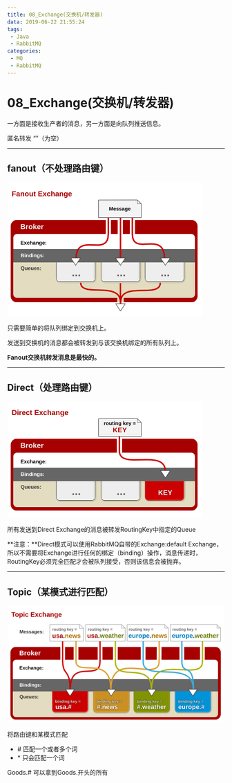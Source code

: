 ```yaml
---
title: 08_Exchange(交换机/转发器)
data: 2019-06-22 ‏‎‏‎‏‎21:55:24
tags: 
 - Java
 - RabbitMQ
categories:
 - MQ
 - RabbitMQ
---
```


# 08_Exchange(交换机/转发器)

一方面是接收生产者的消息，另一方面是向队列推送信息。



匿名转发 “”（为空）



---

## fanout（不处理路由键）

![fanout](https://raw.githubusercontent.com/tomxwd/ImageHosting/master/blog/RabbitMQ/08fanout.png)

只需要简单的将队列绑定到交换机上。

发送到交换机的消息都会被转发到与该交换机绑定的所有队列上。

**Fanout交换机转发消息是最快的。**



---

## Direct（处理路由键）

![direct](https://raw.githubusercontent.com/tomxwd/ImageHosting/master/blog/RabbitMQ/08direct.png)

所有发送到Direct Exchange的消息被转发RoutingKey中指定的Queue

**注意：**Direct模式可以使用RabbitMQ自带的Exchange:default Exchange，所以不需要将Exchange进行任何的绑定（binding）操作，消息传递时，RoutingKey必须完全匹配才会被队列接受，否则该信息会被抛弃。



---

## Topic（某模式进行匹配）

![direct](https://raw.githubusercontent.com/tomxwd/ImageHosting/master/blog/RabbitMQ/08topic.png)

将路由键和某模式匹配

- \# 匹配一个或者多个词
- \* 只会匹配一个词

Goods.# 可以拿到Goods.开头的所有

